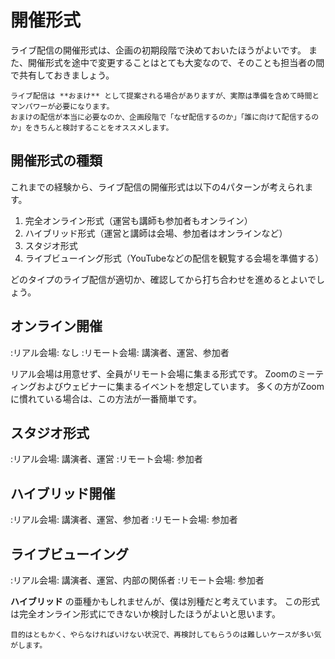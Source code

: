 # 開催形式

ライブ配信の開催形式は、企画の初期段階で決めておいたほうがよいです。
また、開催形式を途中で変更することはとても大変なので、そのことも担当者の間で共有しておきましょう。

```{warning}
ライブ配信は **おまけ** として提案される場合がありますが、実際は準備を含めて時間とマンパワーが必要になります。
おまけの配信が本当に必要なのか、企画段階で「なぜ配信するのか」「誰に向けて配信するのか」をきちんと検討することをオススメします。
```

## 開催形式の種類

これまでの経験から、ライブ配信の開催形式は以下の4パターンが考えられます。

1. 完全オンライン形式（運営も講師も参加者もオンライン）
2. ハイブリッド形式（運営と講師は会場、参加者はオンラインなど）
3. スタジオ形式
4. ライブビューイング形式（YouTubeなどの配信を観覧する会場を準備する）

どのタイプのライブ配信が適切か、確認してから打ち合わせを進めるとよいでしょう。

## オンライン開催

:リアル会場: なし
:リモート会場: 講演者、運営、参加者

リアル会場は用意せず、全員がリモート会場に集まる形式です。
Zoomのミーティングおよびウェビナーに集まるイベントを想定しています。
多くの方がZoomに慣れている場合は、この方法が一番簡単です。

## スタジオ形式

:リアル会場: 講演者、運営
:リモート会場: 参加者

## ハイブリッド開催

:リアル会場: 講演者、運営、参加者
:リモート会場: 参加者

## ライブビューイング

:リアル会場: 講演者、運営、内部の関係者
:リモート会場: 参加者

**ハイブリッド** の亜種かもしれませんが、僕は別種だと考えています。
この形式は完全オンライン形式にできないか検討したほうがよいと思います。

```{note}
目的はともかく、やらなければいけない状況で、再検討してもらうのは難しいケースが多い気がします。
```
